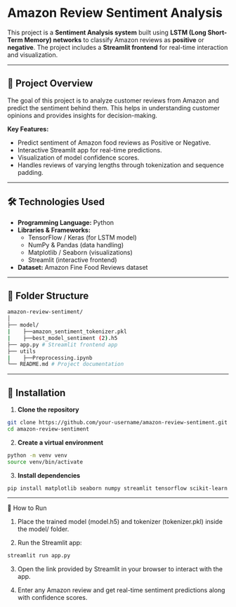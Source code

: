 # Amazon Review Sentiment Analysis

This project is a **Sentiment Analysis system** built using **LSTM (Long Short-Term Memory) networks** to classify Amazon reviews as **positive** or **negative**. The project includes a **Streamlit frontend** for real-time interaction and visualization.

---

## 🚀 Project Overview

The goal of this project is to analyze customer reviews from Amazon and predict the sentiment behind them. This helps in understanding customer opinions and provides insights for decision-making.

**Key Features:**
- Predict sentiment of Amazon food reviews as Positive or Negative.
- Interactive Streamlit app for real-time predictions.
- Visualization of model confidence scores.
- Handles reviews of varying lengths through tokenization and sequence padding.

---

## 🛠 Technologies Used

- **Programming Language:** Python  
- **Libraries & Frameworks:**  
  - TensorFlow / Keras (for LSTM model)  
  - NumPy & Pandas (data handling)  
  - Matplotlib / Seaborn (visualizations)  
  - Streamlit (interactive frontend)  
- **Dataset:** Amazon Fine Food Reviews dataset  

---

## 📁 Folder Structure
```bash
amazon-review-sentiment/
│
├── model/
|    ├──amazon_sentiment_tokenizer.pkl
|    ├──best_model_sentiment (2).h5
├── app.py # Streamlit frontend app
├── utils
|    ├──Preprocessing.ipynb
└── README.md # Project documentation
```

---

## 🔧 Installation

1. **Clone the repository**
```bash
git clone https://github.com/your-username/amazon-review-sentiment.git
cd amazon-review-sentiment
```
2. **Create a virtual environment**
```bash
python -m venv venv
source venv/bin/activate
```

3. **Install dependencies**
```bash
pip install matplotlib seaborn numpy streamlit tensorflow scikit-learn
```

---

🚀 How to Run

1. Place the trained model (model.h5) and tokenizer (tokenizer.pkl) inside the model/ folder.

2. Run the Streamlit app:
```bash
streamlit run app.py
```

3. Open the link provided by Streamlit in your browser to interact with the app.

4. Enter any Amazon review and get real-time sentiment predictions along with confidence scores.

